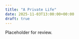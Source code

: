 ```yaml
---
title: "A Private Life"
date: 2025-11-03T13:00:00+00:00
draft: true
---
```


Placeholder for review.
